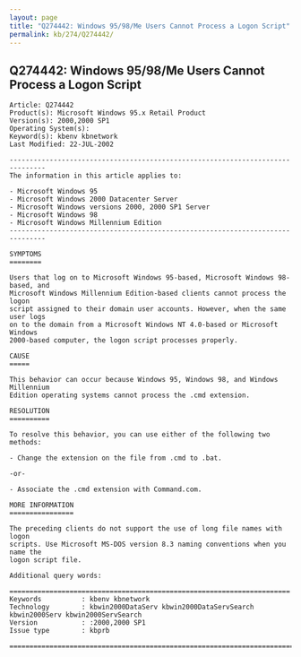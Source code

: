 ```yaml
---
layout: page
title: "Q274442: Windows 95/98/Me Users Cannot Process a Logon Script"
permalink: kb/274/Q274442/
---
```


## Q274442: Windows 95/98/Me Users Cannot Process a Logon Script

	Article: Q274442
	Product(s): Microsoft Windows 95.x Retail Product
	Version(s): 2000,2000 SP1
	Operating System(s): 
	Keyword(s): kbenv kbnetwork
	Last Modified: 22-JUL-2002
	
	-------------------------------------------------------------------------------
	The information in this article applies to:
	
	- Microsoft Windows 95 
	- Microsoft Windows 2000 Datacenter Server 
	- Microsoft Windows versions 2000, 2000 SP1 Server 
	- Microsoft Windows 98 
	- Microsoft Windows Millennium Edition 
	-------------------------------------------------------------------------------
	
	SYMPTOMS
	========
	
	Users that log on to Microsoft Windows 95-based, Microsoft Windows 98-based, and
	Microsoft Windows Millennium Edition-based clients cannot process the logon
	script assigned to their domain user accounts. However, when the same user logs
	on to the domain from a Microsoft Windows NT 4.0-based or Microsoft Windows
	2000-based computer, the logon script processes properly.
	
	CAUSE
	=====
	
	This behavior can occur because Windows 95, Windows 98, and Windows Millennium
	Edition operating systems cannot process the .cmd extension.
	
	RESOLUTION
	==========
	
	To resolve this behavior, you can use either of the following two methods:
	
	- Change the extension on the file from .cmd to .bat.
	
	-or-
	
	- Associate the .cmd extension with Command.com.
	
	MORE INFORMATION
	================
	
	The preceding clients do not support the use of long file names with logon
	scripts. Use Microsoft MS-DOS version 8.3 naming conventions when you name the
	logon script file.
	
	Additional query words:
	
	======================================================================
	Keywords          : kbenv kbnetwork 
	Technology        : kbwin2000DataServ kbwin2000DataServSearch kbwin2000Serv kbwin2000ServSearch
	Version           : :2000,2000 SP1
	Issue type        : kbprb
	
	=============================================================================
	
